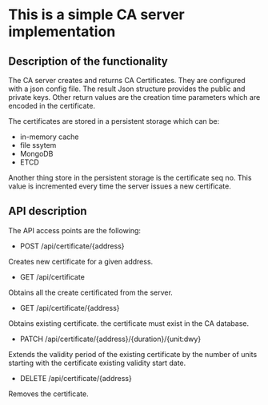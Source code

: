 # This is a simple CA server implementation

## Description of the functionality

The CA server creates and returns CA Certificates. They are configured
with a json config file. The result Json structure provides the public
and private keys. Other return values are the creation time parameters
which are encoded in the certificate. 

The certificates are stored in a persistent storage which can be:

- in-memory cache
- file ssytem
- MongoDB
- ETCD

Another thing store in the persistent storage is the certificate seq no.
This value is incremented every time the server issues a new certificate.

## API description

The API access points are the following:

- POST /api/certificate/{address}

Creates new certificate for a given address.

- GET /api/certificate

Obtains all the create certificated from the server.

- GET /api/certificate/{address} 

Obtains existing certificate. the certificate must exist in the CA database.

- PATCH /api/certificate/{address}/{duration}/{unit:dwy}

Extends the validity period of the existing certificate by the number of units
starting with the certificate existing validity start date.

- DELETE /api/certificate/{address}

Removes the certificate.

